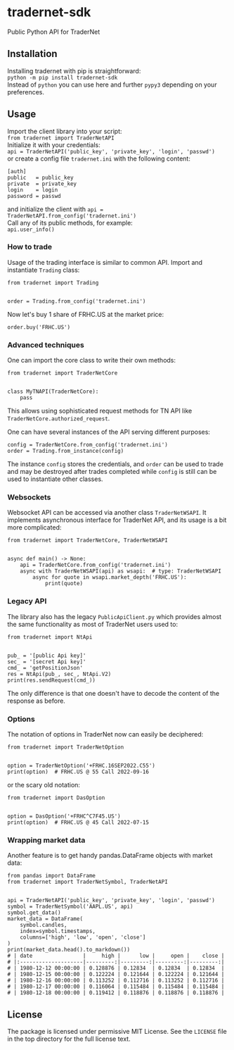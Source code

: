 # tradernet-sdk

Public Python API for TraderNet

## Installation

Installing tradernet with pip is straightforward:  
`python -m pip install tradernet-sdk`  
Instead of `python` you can use here and further `pypy3` depending on your preferences.

## Usage

Import the client library into your script:  
`from tradernet import TraderNetAPI`  
Initialize it with your credentials:  
`api = TraderNetAPI('public_key', 'private_key', 'login', 'passwd')`  
or create a config file `tradernet.ini` with the following content:  
```
[auth]
public   = public_key
private  = private_key
login    = login
password = passwd
```
and initialize the client with `api = TraderNetAPI.from_config('tradernet.ini')`  
Call any of its public methods, for example:  
`api.user_info()`  

### How to trade

Usage of the trading interface is similar to common API. Import and instantiate `Trading` class:  
```
from tradernet import Trading


order = Trading.from_config('tradernet.ini')
```
Now let's buy 1 share of FRHC.US at the market price:  
```
order.buy('FRHC.US')
```

### Advanced techniques

One can import the core class to write their own methods:
```
from tradernet import TraderNetCore


class MyTNAPI(TraderNetCore):
    pass
```
This allows using sophisticated request methods for TN API like
`TraderNetCore.authorized_request`.  

One can have several instances of the API serving different purposes:  
```
config = TraderNetCore.from_config('tradernet.ini')
order = Trading.from_instance(config)
```
The instance `config` stores the credentials, and `order` can be used to trade and may be destroyed after trades completed while `config` is still can be used to instantiate other classes.


### Websockets

Websocket API can be accessed via another class `TraderNetWSAPI`. It
implements asynchronous interface for TraderNet API, and its usage is a bit
more complicated:  
```
from tradernet import TraderNetCore, TraderNetWSAPI


async def main() -> None:
    api = TraderNetCore.from_config('tradernet.ini')
    async with TraderNetWSAPI(api) as wsapi:  # type: TraderNetWSAPI
        async for quote in wsapi.market_depth('FRHC.US'):
            print(quote)
```

### Legacy API

The library also has the legacy `PublicApiClient.py` which provides almost
the same functionality as most of TraderNet users used to:
```
from tradernet import NtApi


pub_ = '[public Api key]'
sec_ = '[secret Api key]'
cmd_ = 'getPositionJson'
res = NtApi(pub_, sec_, NtApi.V2)
print(res.sendRequest(cmd_))
```
The only difference is that one doesn't have to decode the content of the
response as before.

### Options

The notation of options in TraderNet now can easily be deciphered:
```
from tradernet import TraderNetOption


option = TraderNetOption('+FRHC.16SEP2022.C55')
print(option)  # FRHC.US @ 55 Call 2022-09-16
```
or the scary old notation:
```
from tradernet import DasOption


option = DasOption('+FRHC^C7F45.US')
print(option)  # FRHC.US @ 45 Call 2022-07-15
```

### Wrapping market data

Another feature is to get handy pandas.DataFrame objects with market data:
```
from pandas import DataFrame
from tradernet import TraderNetSymbol, TraderNetAPI


api = TraderNetAPI('public_key', 'private_key', 'login', 'passwd')
symbol = TraderNetSymbol('AAPL.US', api)
symbol.get_data()
market_data = DataFrame(
    symbol.candles,
    index=symbol.timestamps,
    columns=['high', 'low', 'open', 'close']
)
print(market_data.head().to_markdown())
# | date                |     high |      low |     open |    close |
# |:--------------------|---------:|---------:|---------:|---------:|
# | 1980-12-12 00:00:00 | 0.128876 | 0.12834  | 0.12834  | 0.12834  |
# | 1980-12-15 00:00:00 | 0.122224 | 0.121644 | 0.122224 | 0.121644 |
# | 1980-12-16 00:00:00 | 0.113252 | 0.112716 | 0.113252 | 0.112716 |
# | 1980-12-17 00:00:00 | 0.116064 | 0.115484 | 0.115484 | 0.115484 |
# | 1980-12-18 00:00:00 | 0.119412 | 0.118876 | 0.118876 | 0.118876 |
```

## License

The package is licensed under permissive MIT License. See the `LICENSE` file in
the top directory for the full license text.
